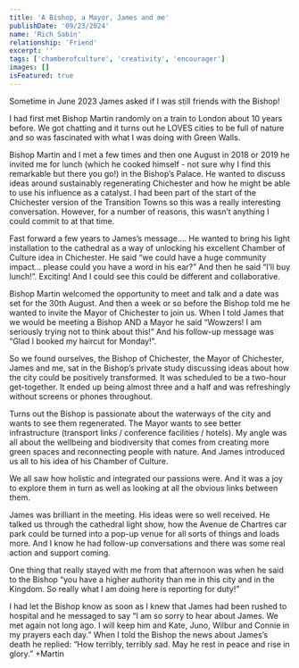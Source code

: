 ```yaml
---
title: 'A Bishop, a Mayor, James and me'
publishDate: '09/23/2024'
name: 'Rich Sabin'
relationship: 'Friend'
excerpt: ''
tags: ['chamberofculture', 'creativity', 'encourager']
images: []
isFeatured: true
---
```


Sometime in June 2023 James asked if I was still friends with the Bishop!

I had first met Bishop Martin randomly on a train to London about 10 years before. We got chatting and it turns out he LOVES cities to be full of nature and so was fascinated with what I was doing with Green Walls.

Bishop Martin and I met a few times and then one August in 2018 or 2019 he invited me for lunch (which he cooked himself - not sure why I find this remarkable but there you go!) in the Bishop’s Palace. He wanted to discuss ideas around sustainably regenerating Chichester and how he might be able to use his influence as a catalyst. I had been part of the start of the Chichester version of the Transition Towns so this was a really interesting conversation. However, for a number of reasons, this wasn’t anything I could commit to at that time.

Fast forward a few years to James’s message…. He wanted to bring his light installation to the cathedral as a way of unlocking his excellent Chamber of Culture idea in Chichester. He said “we could have a huge community impact… please could you have a word in his ear?” And then he said “I’ll buy lunch!”. Exciting! And I could see this could be different and collaborative.

Bishop Martin welcomed the opportunity to meet and talk and a date was set for the 30th August. And then a week or so before the Bishop told me he wanted to invite the Mayor of Chichester to join us. When I told James that we would be meeting a Bishop AND a Mayor he said “Wowzers! I am seriously trying not to think about this!” And his follow-up message was “Glad I booked my haircut for Monday!”.

So we found ourselves, the Bishop of Chichester, the Mayor of Chichester, James and me, sat in the Bishop’s private study discussing ideas about how the city could be positively transformed. It was scheduled to be a two-hour get-together. It ended up being almost three and a half and was refreshingly without screens or phones throughout.

Turns out the Bishop is passionate about the waterways of the city and wants to see them regenerated. The Mayor wants to see better infrastructure (transport links / conference facilities / hotels). My angle was all about the wellbeing and biodiversity that comes from creating more green spaces and reconnecting people with nature. And James introduced us all to his idea of his Chamber of Culture.

We all saw how holistic and integrated our passions were. And it was a joy to explore them in turn as well as looking at all the obvious links between them.

James was brilliant in the meeting. His ideas were so well received. He talked us through the cathedral light show, how the Avenue de Chartres car park could be turned into a pop-up venue for all sorts of things and loads more. And I know he had follow-up conversations and there was some real action and support coming.

One thing that really stayed with me from that afternoon was when he said to the Bishop “you have a higher authority than me in this city and in the Kingdom. So really what I am doing here is reporting for duty!”

I had let the Bishop know as soon as I knew that James had been rushed to hospital and he messaged to say “I am so sorry to hear about James. We met again not long ago. I will keep him and Kate, Juno, Wilbur and Connie in my prayers each day.” When I told the Bishop the news about James’s death he replied: “How terribly, terribly sad. May he rest in peace and rise in glory.” +Martin